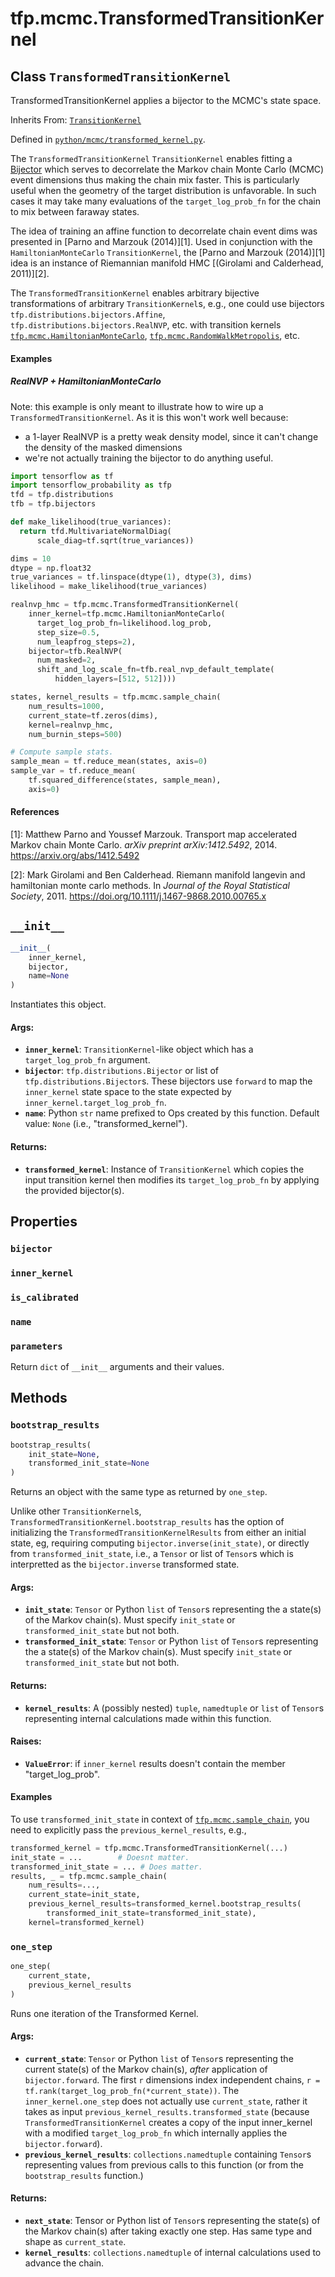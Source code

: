 <div itemscope itemtype="http://developers.google.com/ReferenceObject">
<meta itemprop="name" content="tfp.mcmc.TransformedTransitionKernel" />
<meta itemprop="path" content="Stable" />
<meta itemprop="property" content="bijector"/>
<meta itemprop="property" content="inner_kernel"/>
<meta itemprop="property" content="is_calibrated"/>
<meta itemprop="property" content="name"/>
<meta itemprop="property" content="parameters"/>
<meta itemprop="property" content="__init__"/>
<meta itemprop="property" content="bootstrap_results"/>
<meta itemprop="property" content="one_step"/>
</div>

# tfp.mcmc.TransformedTransitionKernel

## Class `TransformedTransitionKernel`

TransformedTransitionKernel applies a bijector to the MCMC's state space.

Inherits From: [`TransitionKernel`](../../tfp/mcmc/TransitionKernel.md)



Defined in [`python/mcmc/transformed_kernel.py`](https://github.com/tensorflow/probability/tree/master/tensorflow_probability/python/mcmc/transformed_kernel.py).

<!-- Placeholder for "Used in" -->

The `TransformedTransitionKernel` `TransitionKernel` enables fitting
a [Bijector](
https://www.tensorflow.org/api_docs/python/tf/distributions/bijectors/Bijector)
which serves to decorrelate the Markov chain Monte Carlo (MCMC)
event dimensions thus making the chain mix faster. This is
particularly useful when the geometry of the target distribution is
unfavorable. In such cases it may take many evaluations of the
`target_log_prob_fn` for the chain to mix between faraway states.

The idea of training an affine function to decorrelate chain event dims was
presented in [Parno and Marzouk (2014)][1]. Used in conjunction with the
`HamiltonianMonteCarlo` `TransitionKernel`, the [Parno and Marzouk (2014)][1]
idea is an instance of Riemannian manifold HMC [(Girolami and Calderhead,
2011)][2].

The `TransformedTransitionKernel` enables arbitrary bijective transformations
of arbitrary `TransitionKernel`s, e.g., one could use bijectors
`tfp.distributions.bijectors.Affine`,
`tfp.distributions.bijectors.RealNVP`, etc. with transition kernels
<a href="../../tfp/mcmc/HamiltonianMonteCarlo.md"><code>tfp.mcmc.HamiltonianMonteCarlo</code></a>, <a href="../../tfp/mcmc/RandomWalkMetropolis.md"><code>tfp.mcmc.RandomWalkMetropolis</code></a>,
etc.

#### Examples

##### RealNVP + HamiltonianMonteCarlo

Note: this example is only meant to illustrate how to wire up a
`TransformedTransitionKernel`. As it is this won't work well because:
* a 1-layer RealNVP is a pretty weak density model, since it can't change the
density of the masked dimensions
* we're not actually training the bijector to do anything useful.

```python
import tensorflow as tf
import tensorflow_probability as tfp
tfd = tfp.distributions
tfb = tfp.bijectors

def make_likelihood(true_variances):
  return tfd.MultivariateNormalDiag(
      scale_diag=tf.sqrt(true_variances))

dims = 10
dtype = np.float32
true_variances = tf.linspace(dtype(1), dtype(3), dims)
likelihood = make_likelihood(true_variances)

realnvp_hmc = tfp.mcmc.TransformedTransitionKernel(
    inner_kernel=tfp.mcmc.HamiltonianMonteCarlo(
      target_log_prob_fn=likelihood.log_prob,
      step_size=0.5,
      num_leapfrog_steps=2),
    bijector=tfb.RealNVP(
      num_masked=2,
      shift_and_log_scale_fn=tfb.real_nvp_default_template(
          hidden_layers=[512, 512])))

states, kernel_results = tfp.mcmc.sample_chain(
    num_results=1000,
    current_state=tf.zeros(dims),
    kernel=realnvp_hmc,
    num_burnin_steps=500)

# Compute sample stats.
sample_mean = tf.reduce_mean(states, axis=0)
sample_var = tf.reduce_mean(
    tf.squared_difference(states, sample_mean),
    axis=0)
```

#### References

[1]: Matthew Parno and Youssef Marzouk. Transport map accelerated Markov chain
     Monte Carlo. _arXiv preprint arXiv:1412.5492_, 2014.
     https://arxiv.org/abs/1412.5492

[2]: Mark Girolami and Ben Calderhead. Riemann manifold langevin and
     hamiltonian monte carlo methods. In _Journal of the Royal Statistical
     Society_, 2011. https://doi.org/10.1111/j.1467-9868.2010.00765.x

<h2 id="__init__"><code>__init__</code></h2>

``` python
__init__(
    inner_kernel,
    bijector,
    name=None
)
```

Instantiates this object.

#### Args:

* <b>`inner_kernel`</b>: `TransitionKernel`-like object which has a
    `target_log_prob_fn` argument.
* <b>`bijector`</b>: `tfp.distributions.Bijector` or list of
    `tfp.distributions.Bijector`s. These bijectors use `forward` to map the
    `inner_kernel` state space to the state expected by
    `inner_kernel.target_log_prob_fn`.
* <b>`name`</b>: Python `str` name prefixed to Ops created by this function.
    Default value: `None` (i.e., "transformed_kernel").


#### Returns:

* <b>`transformed_kernel`</b>: Instance of `TransitionKernel` which copies the input
    transition kernel then modifies its `target_log_prob_fn` by applying the
    provided bijector(s).



## Properties

<h3 id="bijector"><code>bijector</code></h3>



<h3 id="inner_kernel"><code>inner_kernel</code></h3>



<h3 id="is_calibrated"><code>is_calibrated</code></h3>



<h3 id="name"><code>name</code></h3>



<h3 id="parameters"><code>parameters</code></h3>

Return `dict` of ``__init__`` arguments and their values.



## Methods

<h3 id="bootstrap_results"><code>bootstrap_results</code></h3>

``` python
bootstrap_results(
    init_state=None,
    transformed_init_state=None
)
```

Returns an object with the same type as returned by `one_step`.

Unlike other `TransitionKernel`s,
`TransformedTransitionKernel.bootstrap_results` has the option of
initializing the `TransformedTransitionKernelResults` from either an initial
state, eg, requiring computing `bijector.inverse(init_state)`, or
directly from `transformed_init_state`, i.e., a `Tensor` or list
of `Tensor`s which is interpretted as the `bijector.inverse`
transformed state.

#### Args:

* <b>`init_state`</b>: `Tensor` or Python `list` of `Tensor`s representing the a
    state(s) of the Markov chain(s). Must specify `init_state` or
    `transformed_init_state` but not both.
* <b>`transformed_init_state`</b>: `Tensor` or Python `list` of `Tensor`s
    representing the a state(s) of the Markov chain(s). Must specify
    `init_state` or `transformed_init_state` but not both.


#### Returns:

* <b>`kernel_results`</b>: A (possibly nested) `tuple`, `namedtuple` or `list` of
    `Tensor`s representing internal calculations made within this function.


#### Raises:

* <b>`ValueError`</b>: if `inner_kernel` results doesn't contain the member
    "target_log_prob".

#### Examples

To use `transformed_init_state` in context of
<a href="../../tfp/mcmc/sample_chain.md"><code>tfp.mcmc.sample_chain</code></a>, you need to explicitly pass the
`previous_kernel_results`, e.g.,

```python
transformed_kernel = tfp.mcmc.TransformedTransitionKernel(...)
init_state = ...        # Doesnt matter.
transformed_init_state = ... # Does matter.
results, _ = tfp.mcmc.sample_chain(
    num_results=...,
    current_state=init_state,
    previous_kernel_results=transformed_kernel.bootstrap_results(
        transformed_init_state=transformed_init_state),
    kernel=transformed_kernel)
```

<h3 id="one_step"><code>one_step</code></h3>

``` python
one_step(
    current_state,
    previous_kernel_results
)
```

Runs one iteration of the Transformed Kernel.

#### Args:

* <b>`current_state`</b>: `Tensor` or Python `list` of `Tensor`s
    representing the current state(s) of the Markov chain(s),
    _after_ application of `bijector.forward`. The first `r`
    dimensions index independent chains,
    `r = tf.rank(target_log_prob_fn(*current_state))`. The
    `inner_kernel.one_step` does not actually use `current_state`,
    rather it takes as input
    `previous_kernel_results.transformed_state` (because
    `TransformedTransitionKernel` creates a copy of the input
    inner_kernel with a modified `target_log_prob_fn` which
    internally applies the `bijector.forward`).
* <b>`previous_kernel_results`</b>: `collections.namedtuple` containing `Tensor`s
    representing values from previous calls to this function (or from the
    `bootstrap_results` function.)


#### Returns:

* <b>`next_state`</b>: Tensor or Python list of `Tensor`s representing the state(s)
    of the Markov chain(s) after taking exactly one step. Has same type and
    shape as `current_state`.
* <b>`kernel_results`</b>: `collections.namedtuple` of internal calculations used to
    advance the chain.



